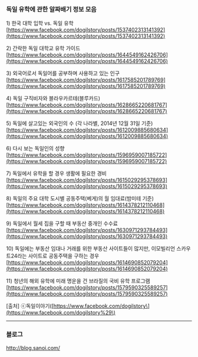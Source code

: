 ### 독일 유학에 관한 알짜배기 정보 모음

1\) 한국 대학 입학 vs. 독일 유학  
[https://www.facebook.com/dogilstory/posts/1537402313141392](https://www.facebook.com/dogilstory/posts/1537402313141392)

2\) 간락한 독일 대학교 유학 가이드  
[https://www.facebook.com/dogilstory/posts/1644549162426706](https://www.facebook.com/dogilstory/posts/1644549162426706)

3\) 외국어로서 독일어를 공부하며 사용하고 있는 인구  
[https://www.facebook.com/dogilstory/posts/1617585201789769](https://www.facebook.com/dogilstory/posts/1617585201789769)

4\) 독일 구직비자와 블라우카르테\(블루카드\)  
[https://www.facebook.com/dogilstory/posts/1628665220681767](https://www.facebook.com/dogilstory/posts/1628665220681767)

5\) 독일에 살고있는 외국인의 수 \(각 나라별, 2014년 12월 31일 기준\)  
[https://www.facebook.com/dogilstory/posts/1612009885680634](https://www.facebook.com/dogilstory/posts/1612009885680634)

6\) 다시 보는 독일인의 성향  
[https://www.facebook.com/dogilstory/posts/1596959007185722](https://www.facebook.com/dogilstory/posts/1596959007185722)

7\) 독일에서 유학을 할 경우 생활에 필요한 경비  
[https://www.facebook.com/dogilstory/posts/1615029295378693](https://www.facebook.com/dogilstory/posts/1615029295378693)

8\) 독일의 주요 대학 도시별 공동주택\(베게\)의 월 임대료\(밤미테 기준\)  
[https://www.facebook.com/dogilstory/posts/1614378212110468](https://www.facebook.com/dogilstory/posts/1614378212110468)

9\) 독일에서 월세 집을 구할 때 부동산 중개인 수수료  
[https://www.facebook.com/dogilstory/posts/1630971293784493](https://www.facebook.com/dogilstory/posts/1630971293784493)

10\) 독일에는 부동산 임대나 거래를 위한 부동산 사이트들이 많지만, 이모빌리언 스카우트24라는 사이트로 공동주택을 구하는 경우  
[https://www.facebook.com/dogilstory/posts/1614690852079204](https://www.facebook.com/dogilstory/posts/1614690852079204)

11\) 청년의 해외 유학에 미래 명운을 건 브라질의 국비 유학 프로그램  
[https://www.facebook.com/dogilstory/posts/1579590325589257](https://www.facebook.com/dogilstory/posts/1579590325589257)

\[출처\] ⓒ독일이야기\([https://www.facebook.com/dogilstory\](https://www.facebook.com/dogilstory%29\)





---

### 블로그

http://blog.sanoi.com/



